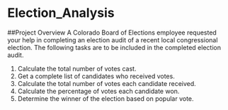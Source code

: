 # Election_Analysis
##Project Overview
A Colorado Board of Elections employee requested your help in completing an election audit of a recent local congressional election. The following tasks are to be included in the completed election audit.
1. Calculate the total number of votes cast. 
2. Get a complete list of candidates who received votes. 
3. Calculate the total number of votes each candidate received. 
4. Calculate the percentage of votes each candidate won. 
5. Determine the winner of the election based on popular vote. 
